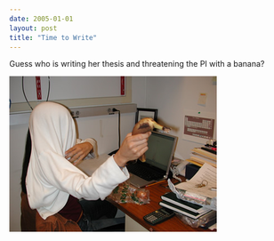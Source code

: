 ```yaml
---
date: 2005-01-01
layout: post
title: "Time to Write"
---
```


Guess who is writing her thesis and threatening the PI with a banana?

![Ingrid](/assets/img/2017/IngridThesis.jpg)
